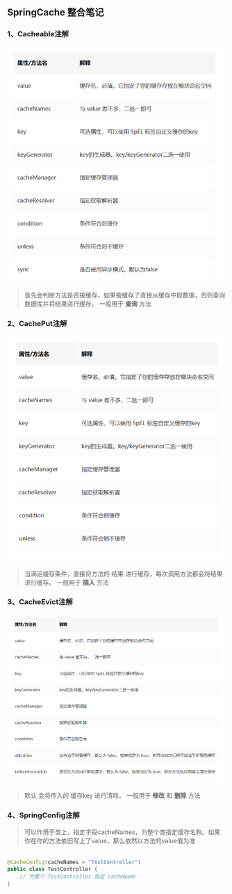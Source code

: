 ## SpringCache 整合笔记

### 1、Cacheable注解
![Cacheable](images/cacheable.png "Cacheable注解")

> 首先会判断方法是否被缓存，如果被缓存了直接从缓存中取数据，否则查询数据库并将结果进行缓存。
> 一般用于 **查询** 方法

### 2、CachePut注解
![CachePut](images/cachePut.png "CachePut注解")

> 当满足缓存条件，直接将方法的 结果 进行缓存，每次调用方法都会将结果进行缓存。
> 一般用于 **插入** 方法

### 3、CacheEvict注解
![CacheEvict](images/cacheEvict.png "CacheEvict注解")

> 默认 会将传入的 缓存key 进行清除。
> 一般用于 **修改** 和 **删除** 方法

### 4、SpringConfig注解
> 可以作用于类上，指定字段cacheNames，为整个类指定缓存名称。如果你在你的方法依旧写上了value，那么依然以方法的value值为准

```java

@CacheConfig(cacheNames = "TestController")
public class TestController {
    // 为整个 TestController 指定 cacheName
}
```

